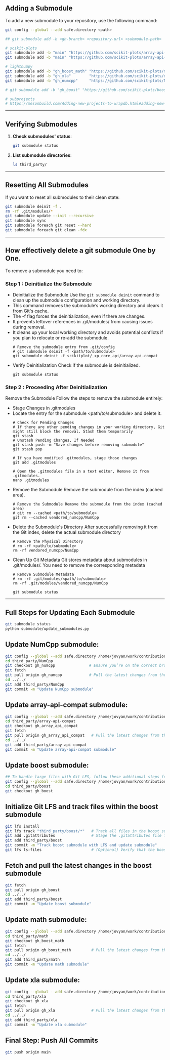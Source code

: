 ## Adding a Submodule

To add a new submodule to your repository, use the following command:

```sh
git config --global --add safe.directory <path>

## git submodule add -b <gh-branch> <repository-url> <submodule-path>

# scikit-plots
git submodule add -b "main" "https://github.com/scikit-plots/array-api-compat.git" "third_party/array-api-compat"
git submodule add -b "main" "https://github.com/scikit-plots/array-api-extra.git" "third_party/array-api-extra"

# lightnumpy
git submodule add -b "gh_boost_math" "https://github.com/scikit-plots/math.git" "third_party/math"
git submodule add -b "gh_xla"        "https://github.com/scikit-plots/xla.git" "third_party/xla"
git submodule add -b "gh_numcpp"     "https://github.com/scikit-plots/NumCpp.git" "third_party/NumCpp"

# git submodule add -b "gh_boost" "https://github.com/scikit-plots/boost.git" "third_party/boost"

# subprojects
# https://mesonbuild.com/Adding-new-projects-to-wrapdb.html#adding-new-projects-to-wrapdb
```
---

## Verifying Submodules

1. **Check submodules' status**:
    ```sh
    git submodule status
    ```

2. **List submodule directories**:
    ```sh
    ls third_party/
    ```

---

## Resetting All Submodules

If you want to reset all submodules to their clean state:


```sh
git submodule deinit -f .
rm -rf .git/modules/*
git submodule update --init --recursive
git submodule sync
git submodule foreach git reset --hard
git submodule foreach git clean -fdx
```

---


## How effectively delete a git submodule One by One.

To remove a submodule you need to:

### Step 1 : Deinitialize the Submodule

- Deinitialize the Submodule Use the `git submodule deinit` command to clean up the submodule configuration and working directory.
- This command removes the submodule’s working directory and clears it from Git's cache.
- The -f flag forces the deinitialization, even if there are changes.
- It prevents leftover references in .git/modules/ from causing issues during removal.
- It cleans up your local working directory and avoids potential conflicts if you plan to relocate or re-add the submodule.
    ```
    # Remove the submodule entry from .git/config
    # git submodule deinit -f <path/to/submodule>
    git submodule deinit -f scikitplot/_xp_core_api/array-api-compat
    ```
- Verify Deinitialization Check if the submodule is deinitialized.
    ```
    git submodule status
    ```

### Step 2 : Proceeding After Deinitialization

Remove the Submodule Follow the steps to remove the submodule entirely:

- Stage Changes in .gitmodules
- Locate the entry for the submodule <path/to/submodule> and delete it.
    ```
    # Check for Pending Changes
    # If there are other pending changes in your working directory, Git might still block the removal. Stash them temporarily
    git stash
    # Unstash Pending Changes, If Needed
    git stash push -m "Save changes before removing submodule"
    git stash pop

    # If you have modified .gitmodules, stage those changes
    git add .gitmodules

    # Open the .gitmodules file in a text editor, Remove it from .gitmodules.
    nano .gitmodules
    ```
- Remove the Submodule Remove the submodule from the index (cached area).
    ```
    # Remove the Submodule Remove the submodule from the index (cached area)
    # git rm --cached <path/to/submodule>
    git rm --cached vendored_numcpp/NumCpp
    ```
- Delete the Submodule's Directory After successfully removing it from the Git index, delete the actual submodule directory
    ```
    # Remove the Physical Directory
    # rm -rf <path/to/submodule>
    rm -rf vendored_numcpp/NumCpp
    ```
- Clean Up Git Metadata Git stores metadata about submodules in .git/modules/. You need to remove the corresponding metadata
    ```
    # Remove Submodule Metadata
    # rm -rf .git/modules/<path/to/submodule>
    rm -rf .git/modules/vendored_numcpp/NumCpp
    
    git submodule status
    ```

---

## Full Steps for Updating Each Submodule
```sh
git submodule status
python submodule/update_submodules.py
```

## Update NumCpp submodule:
```sh
git config --global --add safe.directory /home/jovyan/work/contribution/scikit-plots/third_party/NumCpp
cd third_party/NumCpp
git checkout gh_numcpp               # Ensure you’re on the correct branch
git fetch
git pull origin gh_numcpp            # Pull the latest changes from the remote branch
cd ../../
git add third_party/NumCpp
git commit -m "Update NumCpp submodule"
```

## Update array-api-compat submodule:
```sh
git config --global --add safe.directory /home/jovyan/work/contribution/scikit-plots/third_party/array-api-compat
cd third_party/array-api-compat
git checkout gh_array_api_compat
git fetch
git pull origin gh_array_api_compat   # Pull the latest changes from the remote branch
cd ../../
git add third_party/array-api-compat
git commit -m "Update array-api-compat submodule"
```

## Update boost submodule:
```sh
## To handle large files with Git LFS, follow these additional steps for the boost submodule.
git config --global --add safe.directory /home/jovyan/work/contribution/scikit-plots/third_party/boost
cd third_party/boost
git checkout gh_boost
```

## Initialize Git LFS and track files within the boost submodule
```sh
git lfs install
git lfs track "third_party/boost/*"   # Track all files in the boost submodule
git add .gitattributes                # Stage the .gitattributes file for commit
git add third_party/boost
git commit -m "Track boost submodule with LFS and update submodule"
git lfs ls-files                      # (Optional) Verify that the boost files are now tracked by LFS
```

## Fetch and pull the latest changes in the boost submodule
```sh
git fetch
git pull origin gh_boost
cd ../../
git add third_party/boost
git commit -m "Update boost submodule"
```

## Update math submodule:
```sh
git config --global --add safe.directory /home/jovyan/work/contribution/scikit-plots/third_party/math
cd third_party/math
git checkout gh_boost_math
git fetch
git pull origin gh_boost_math         # Pull the latest changes from the remote branch
cd ../../
git add third_party/math
git commit -m "Update math submodule"
```

## Update xla submodule:
```sh
git config --global --add safe.directory /home/jovyan/work/contribution/scikit-plots/third_party/xla
cd third_party/xla
git checkout gh_xla
git fetch
git pull origin gh_xla                # Pull the latest changes from the remote branch
cd ../../
git add third_party/xla
git commit -m "Update xla submodule"
```

## Final Step: Push All Commits
```sh
git push origin main
```